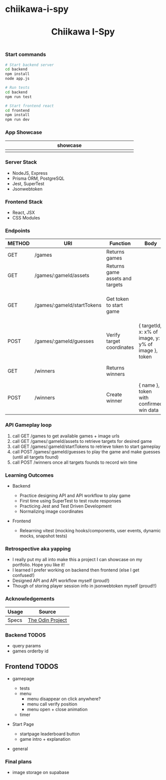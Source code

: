 # chiikawa-i-spy

<h1 align="center">Chiikawa I-Spy</h1>
<h3 align="center"></h3>
<p align="center">
    <img align="center" width="500px" >
</p>

### Start commands

```bash
# Start backend server
cd backend
npm install
node app.js

# Run tests
cd backend
npm run test
```

```bash
# Start frontend react
cd frontend
npm install
npm run dev
```

### App Showcase

| showcase            |
| ------------------- |
| <img width="400px"> |

### Server Stack

-   NodeJS, Express
-   Prisma ORM, PostgreSQL
-   Jest, SuperTest
-   Jsonwebtoken

### Frontend Stack

-   React, JSX
-   CSS Modules

### Endpoints

| METHOD | URI                        | Function                        | Body                                                | Notes                                                              |
| ------ | -------------------------- | ------------------------------- | --------------------------------------------------- | ------------------------------------------------------------------ |
| GET    | /games                     | Returns games                   |                                                     | Returns games' id, name, urls                                      |
| GET    | /games/:gameId/assets      | Returns game assets and targets |                                                     | Returns game & target data for /:gameId                            |
| GET    | /games/:gameId/startTokens | Get token to start game         |                                                     | Returns jsonwebtoken with startTime, targetsFound, targetsNotFound |
| POST   | /games/:gameId/guesses     | Verify target coordinates       | { targetId, x: x% of image, y: y% of image }, token | Returns guessSucess, targetsFound, targetsNotFound                 |
| GET    | /winners                   | Returns winners                 |                                                     | Returns list of winners' name, time, gameId                        |
| POST   | /winners                   | Create winner                   | { name }, token with confirmed win data             | Returns winner data if win verified, else 403                      |

### API Gameplay loop

1. call GET /games to get available games + image urls
2. call GET /games/:gameId/assets to retrieve targets for desired game
3. call GET /games/:gameId/startTokens to retrieve token to start gameplay
4. call POST /games/:gameId/guesses to play the game and make guesses (until all targets found)
5. call POST /winners once all targets founds to record win time

### Learning Outcomes

-   Backend

    -   Practice designing API and API workflow to play game
    -   First time using SuperTest to test route responses
    -   Practicing Jest and Test Driven Development
    -   Normalizing image coordinates

-   Frontend
    -   Relearning vitest (mocking hooks/components, user events, dynamic mocks, snapshot tests)

### Retrospective aka yapping

-   I really put my all into make this a project I can showcase on my portfolio. Hope you like it!
-   I learned I prefer working on backend then frontend (else I get confused!)
-   Designed API and API workflow myself (proud!)
-   Though of storing player session info in jsonwebtoken myself (proud!!)

### Acknowledgements

| Usage | Source                                                                                              |
| ----- | --------------------------------------------------------------------------------------------------- |
| Specs | [The Odin Project](https://www.theodinproject.com/lessons/nodejs-where-s-waldo-a-photo-tagging-app) |

### Backend TODOS

-   query params
-   games orderby id

## Frontend TODOS

-   gamepage
    -   tests
    -   menu
        -   menu disappear on click anywhere?
        -   menu call verify position
        -   menu open + close animation 
    -   timer

-   Start Page
    -   startpage leaderboard button
    -   game intro + explanation

-   general

### Final plans

-   image storage on supabase
